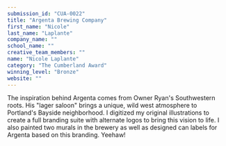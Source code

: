 ```yaml
---
submission_id: "CUA-0022"
title: "Argenta Brewing Company"
first_name: "Nicole"
last_name: "Laplante"
company_name: ""
school_name: ""
creative_team_members: ""
name: "Nicole Laplante"
category: "The Cumberland Award"
winning_level: "Bronze"
website: ""
---
```


The inspiration behind Argenta comes from Owner Ryan's Southwestern roots. His "lager saloon" brings a unique, wild west atmosphere to Portland's Bayside neighborhood. I digitized my original illustrations to create a full branding suite with alternate logos to bring this vision to life. I also painted two murals in the brewery as well as designed can labels for Argenta based on this branding. Yeehaw!
